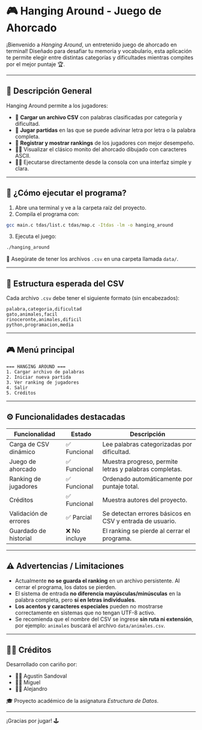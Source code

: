 # 🎮 Hanging Around - Juego de Ahorcado

¡Bienvenido a *Hanging Around*, un entretenido juego de ahorcado en terminal! Diseñado para desafiar tu memoria y vocabulario, esta aplicación te permite elegir entre distintas categorías y dificultades mientras compites por el mejor puntaje 🏆.

---

## 📌 Descripción General

Hanging Around permite a los jugadores:
- 📂 **Cargar un archivo CSV** con palabras clasificadas por categoría y dificultad.
- 🧠 **Jugar partidas** en las que se puede adivinar letra por letra o la palabra completa.
- 🥇 **Registrar y mostrar rankings** de los jugadores con mejor desempeño.
- 😵‍💫 Visualizar el clásico monito del ahorcado dibujado con caracteres ASCII.
- 🧑‍💻 Ejecutarse directamente desde la consola con una interfaz simple y clara.

---

## 🚀 ¿Cómo ejecutar el programa?

1. Abre una terminal y ve a la carpeta raíz del proyecto.
2. Compila el programa con:

```bash
gcc main.c tdas/list.c tdas/map.c -Itdas -lm -o hanging_around
```

3. Ejecuta el juego:

```bash
./hanging_around
```

📝 Asegúrate de tener los archivos `.csv` en una carpeta llamada `data/`.

---

## 📁 Estructura esperada del CSV

Cada archivo `.csv` debe tener el siguiente formato (sin encabezados):

```
palabra,categoria,dificultad
gato,animales,facil
rinoceronte,animales,dificil
python,programacion,media
```

---

## 🎮 Menú principal

```
=== HANGING AROUND ===
1. Cargar archivo de palabras
2. Iniciar nueva partida
3. Ver ranking de jugadores
4. Salir
5. Créditos
```

---

## ⚙️ Funcionalidades destacadas

| Funcionalidad                  | Estado       | Descripción |
|-------------------------------|--------------|-------------|
| Carga de CSV dinámico         | ✅ Funcional | Lee palabras categorizadas por dificultad. |
| Juego de ahorcado             | ✅ Funcional | Muestra progreso, permite letras y palabras completas. |
| Ranking de jugadores          | ✅ Funcional | Ordenado automáticamente por puntaje total. |
| Créditos                      | ✅ Funcional | Muestra autores del proyecto. |
| Validación de errores         | ✅ Parcial   | Se detectan errores básicos en CSV y entrada de usuario. |
| Guardado de historial         | ❌ No incluye | El ranking se pierde al cerrar el programa. |

---

## ⚠️ Advertencias / Limitaciones

- Actualmente **no se guarda el ranking** en un archivo persistente. Al cerrar el programa, los datos se pierden.
- El sistema de entrada **no diferencia mayúsculas/minúsculas** en la palabra completa, pero **sí en letras individuales**.
- **Los acentos y caracteres especiales** pueden no mostrarse correctamente en sistemas que no tengan UTF-8 activo.
- Se recomienda que el nombre del CSV se ingrese **sin ruta ni extensión**, por ejemplo: `animales` buscará el archivo `data/animales.csv`.

---

## 🧑‍💻 Créditos

Desarrollado con cariño por:

- 👨‍💻 Agustín Sandoval  
- 👨‍💻 Miguel  
- 👨‍💻 Alejandro  

🎓 Proyecto académico de la asignatura *Estructura de Datos*.

---

¡Gracias por jugar! 🕹️
